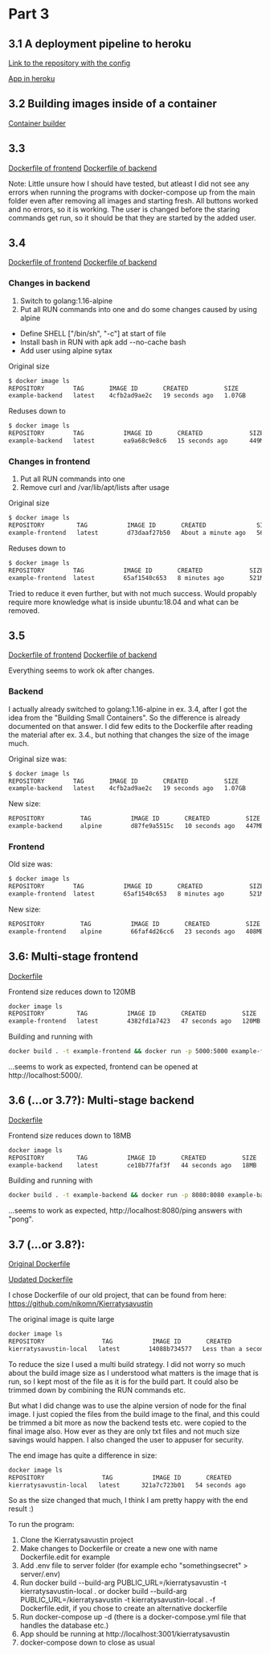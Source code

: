 # Part 3

## 3.1 A deployment pipeline to heroku

[Link to the repository with the config](https://github.com/nikomn/docker-hy.github.io)

[App in heroku](https://dockeri-testi-app2.herokuapp.com/)

## 3.2 Building images inside of a container

[Container builder](container-builder/)

## 3.3

[Dockerfile of frontend](Dockerfile-3-3-frontend)
[Dockerfile of backend](Dockerfile-3-3-backend)

Note: Little unsure how I should have tested, but atleast I did not see any
errors when running the programs with docker-compose up from the main folder
even after removing all images and starting fresh. All buttons worked and no
errors, so it is working. The user is changed before the staring commands get
run, so it should be that they are started by the added user.

## 3.4

[Dockerfile of frontend](Dockerfile-3-4-frontend)
[Dockerfile of backend](Dockerfile-3-4-backend)

### Changes in backend

1. Switch to golang:1.16-alpine
2. Put all RUN commands into one and do some changes caused by using alpine
  - Define SHELL ["/bin/sh", "-c"] at start of file
  - Install bash in RUN with apk add --no-cache bash
  - Add user using alpine sytax

Original size

```bash
$ docker image ls
REPOSITORY        TAG       IMAGE ID       CREATED          SIZE
example-backend   latest    4cfb2ad9ae2c   19 seconds ago   1.07GB
```

Reduses down to

```bash
$ docker image ls
REPOSITORY        TAG           IMAGE ID       CREATED             SIZE
example-backend   latest        ea9a68c9e8c6   15 seconds ago      449MB
```

### Changes in frontend

1. Put all RUN commands into one
2. Remove curl and /var/lib/apt/lists after usage

Original size

```bash
$ docker image ls
REPOSITORY         TAG           IMAGE ID       CREATED              SIZE
example-frontend   latest        d73daaf27b50   About a minute ago   566MB
```

Reduses down to

```bash
$ docker image ls
REPOSITORY        TAG           IMAGE ID       CREATED             SIZE
example-frontend  latest        65af1540c653   8 minutes ago       521MB
```

Tried to reduce it even further, but with not much success. Would propably require
more knowledge what is inside ubuntu:18.04 and what can be removed.

## 3.5

[Dockerfile of frontend](Dockerfile-3-5-frontend)
[Dockerfile of backend](Dockerfile-3-5-backend)

Everything seems to work ok after changes.

### Backend

I actually already switched to golang:1.16-alpine in ex. 3.4, after I got the
idea from the "Building Small Containers". So the difference is already documented
on that answer. I did few edits to the Dockerfile after reading the material
after ex. 3.4., but nothing that changes the size of the image much.

Original size was:

```bash
$ docker image ls
REPOSITORY        TAG       IMAGE ID       CREATED          SIZE
example-backend   latest    4cfb2ad9ae2c   19 seconds ago   1.07GB
```

New size:

```bash
REPOSITORY          TAG           IMAGE ID       CREATED          SIZE
example-backend     alpine        d87fe9a5515c   10 seconds ago   447MB
```

### Frontend

Old size was:

```bash
$ docker image ls
REPOSITORY        TAG           IMAGE ID       CREATED             SIZE
example-frontend  latest        65af1540c653   8 minutes ago       521MB
```

New size:

```bash
REPOSITORY          TAG           IMAGE ID       CREATED          SIZE
example-frontend    alpine        66faf4d26cc6   23 seconds ago   408MB
```

## 3.6: Multi-stage frontend

[Dockerfile](Dockerfile-3-6-frontend)

Frontend size reduces down to 120MB

```bash
docker image ls
REPOSITORY         TAG           IMAGE ID       CREATED          SIZE
example-frontend   latest        4382fd1a7423   47 seconds ago   120MB
```

Building and running with

```bash
docker build . -t example-frontend && docker run -p 5000:5000 example-frontend
```

...seems to work as expected, frontend can be opened at http://localhost:5000/.

## 3.6 (...or 3.7?): Multi-stage backend

[Dockerfile](Dockerfile-3-6-backend)

Frontend size reduces down to 18MB

```bash
docker image ls
REPOSITORY         TAG           IMAGE ID       CREATED          SIZE
example-backend    latest        ce18b77faf3f   44 seconds ago   18MB
```

Building and running with

```bash
docker build . -t example-backend && docker run -p 8080:8080 example-backend
```

...seems to work as expected, http://localhost:8080/ping answers with "pong".

## 3.7 (...or 3.8?):

[Original Dockerfile](Dockerfile-3-7-original)

[Updated Dockerfile](Dockerfile-3-7-new)

I chose Dockerfile of our old project, that can be found from here: https://github.com/nikomn/Kierratysavustin

The original image is quite large

```bash
docker image ls
REPOSITORY                TAG           IMAGE ID       CREATED                  SIZE
kierratysavustin-local   latest        14088b734577   Less than a second ago   1.22GB
```

To reduce the size I used a multi build strategy. I did not worry so much about
the build image size as I understood what matters is the image that is run, so
I kept most of the file as it is for the build part. It could also be trimmed
down by combining the RUN commands etc.

But what I did change was to use the alpine version of node for the final image.
I just copied the files from the build image to the final, and this could be
trimmed a bit more as now the backend tests etc. were copied to the final image
also. How ever as they are only txt files and not much size savings would happen.
I also changed the user to appuser for security.

The end image has quite a difference in size:

```bash
docker image ls
REPOSITORY                TAG           IMAGE ID       CREATED           SIZE
kierratysavustin-local   latest      321a7c723b01   54 seconds ago       182MB
```

So as the size changed that much, I think I am pretty happy with the end result :)

To run the program:

1. Clone the Kierratysavustin project
2. Make changes to Dockerfile or create a new one with name Dockerfile.edit for example
3. Add .env file to server folder (for example echo "somethingsecret" > server/.env)
4. Run docker build --build-arg PUBLIC_URL=/kierratysavustin -t kierratysavustin-local .
or docker build --build-arg PUBLIC_URL=/kierratysavustin -t kierratysavustin-local . -f Dockerfile.edit, if you chose to create an alternative dockerfile
5. Run docker-compose up -d (there is a docker-compose.yml file that handles the database etc.)
6. App should be running at http://localhost:3001/kierratysavustin
7. docker-compose down to close as usual